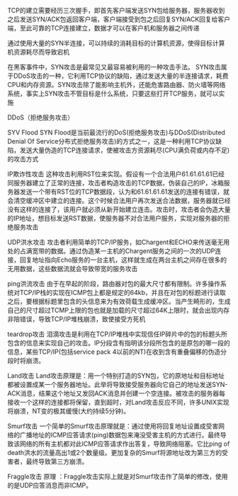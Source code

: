 
TCP的建立需要经历三次握手，即首先客户端发送SYN包给服务器，服务器收到之后发送SYN/ACK包返回客户端，客户端接受到包之后回复SYN/ACK回复给客户端，至此可靠的TCP连接建立，数据才可以在客户机和服务器之间传递

通过使用大量的SYN半连接，可以持续的消耗目标的计算机资源，使得目标计算机资源耗尽而导致宕机


在黑客事件中，SYN攻击是最常见又最容易被利用的一种攻击手法。
SYN攻击属于DDoS攻击的一种，它利用TCP协议的缺陷，通过发送大量的半连接请求，耗费CPU和内存资源。SYN攻击除了能影响主机外，还能危害路由器、防火墙等网络系统，事实上SYN攻击不管目标是什么系统，只要这些打开TCP服务，就可以实施

DDoS（拒绝服务攻击）

SYV Flood 
SYN Flood是当前最流行的DoS(拒绝服务攻击)与DDoS(Distributed Denial Of Service分布式拒绝服务攻击)的方式之一，这是一种利用TCP协议缺陷，发送大量伪造的TCP连接请求，使被攻击方资源耗尽(CPU满负荷或内存不足)的攻击方式

IP欺诈性攻击
这种攻击利用RST位来实现。假设有一个合法用户61.61.61.61已经同服务器建立了正常的连接，攻击者构造攻击的TCP数据，伪装自己的IP，冰箱服务器发送一个带有RST位的TCP数据段，认为和61.61.61.61发送的连接有错误，就会清空缓冲区中建立的连接。这个时候合法用户再次发送合法数据，服务器就已经没有这样的连接了，该用户就必须从新开始建立连击。攻击时，攻击者会伪造大量的IP地址，想目标发送RST数据，使服务器不对合法用户服务，实现对服务器的拒绝服务攻击

UDP洪水攻击
攻击者利用简单的TCP/IP服务，如Chargent和ECHO来传送毫无用处的占满宽带的数据。通过伪造某一主机的Chargent服务之间的一次的UDP连接，回复地址指向Echo服务的一台主机，这样就生成在两台主机之间存在很多的无用数据，这些数据流就会导致带宽的服务攻击

ping洪流攻击
由于在早起的阶段，路由器对包的最大尺寸都有限制。许多操作系统对TCP/IP栈的实现在ICMP包上都是规定的64kb，并且在对包的标题进行读取之后，要根据标题里包含的头信息来为有效荷载生成缓冲区。当产生畸形的，生成自己的尺寸超过TCMP上限的包也就是加载的尺寸超过64K上限时，就会出现内存非陪错误，导致TCP/IP堆栈崩溃，致使接受方死机

teardrop攻击
泪滴攻击是利用在TCP/IP堆栈中实现信任IP碎片中的包的标题头所包含的信息来实现自己的攻击。IP分段含有指明该分段所包含的是原包的哪一段的信息，某些TCP/IP(包括service pack 4以前的NT)在收到含有重叠偏移的伪造分段时将崩溃。

Land攻击
Land攻击原理是：用一个特别打造的SYN包，它的原地址和目标地址都被设置成某一个服务器地址。此举将导致接受服务器向它自己的地址发送SYN-ACK消息，结果这个地址又发回ACK消息并创建一个空连接。被攻击的服务器每接收一个这样的连接都将保留，直到超时，对Land攻击反应不同，许多UNIX实现将崩溃，NT变的极其缓慢(大约持续5分钟)。

Smurf攻击
一个简单的Smurf攻击原理就是：通过使用将回复地址设置成受害网络的广播地址的ICMP应答请求(ping)数据包来淹没受害主机的方式进行。最终导致该网络的所有主机都对此ICMP应答请求作出答复，导致网络阻塞。它比ping of death洪水的流量高出1或2个数量级。更加复杂的Smurf将源地址改为第三方的受害者，最终导致第三方崩溃。

Fraggle攻击
原理 ：Fraggle攻击实际上就是对Smurf攻击作了简单的修改，使用的是UDP应答消息而非ICMP。